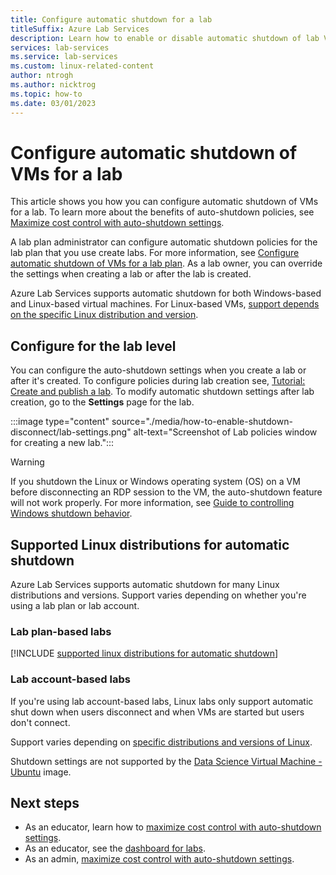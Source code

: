 ```yaml
---
title: Configure automatic shutdown for a lab
titleSuffix: Azure Lab Services
description: Learn how to enable or disable automatic shutdown of lab VMs in Azure Lab Services by configuring the lab settings. Automatic shutdown happens when a user disconnects from the remote connection.
services: lab-services
ms.service: lab-services
ms.custom: linux-related-content
author: ntrogh
ms.author: nicktrog
ms.topic: how-to
ms.date: 03/01/2023
---
```


# Configure automatic shutdown of VMs for a lab

This article shows you how you can configure automatic shutdown of VMs for a lab.  To learn more about the benefits of auto-shutdown policies, see [Maximize cost control with auto-shutdown settings](cost-management-guide.md#automatic-shutdown-settings-for-cost-control).

A lab plan administrator can configure automatic shutdown policies for the lab plan that you use create labs. For more information, see [Configure automatic shutdown of VMs for a lab plan](how-to-configure-auto-shutdown-lab-plans.md). As a lab owner, you can override the settings when creating a lab or after the lab is created.

Azure Lab Services supports automatic shutdown for both Windows-based and Linux-based virtual machines. For Linux-based VMs, [support depends on the specific Linux distribution and version](#supported-linux-distributions-for-automatic-shutdown).

## Configure for the lab level

You can configure the auto-shutdown settings when you create a lab or after it's created.  To configure policies during lab creation see, [Tutorial: Create and publish a lab](tutorial-setup-lab.md).  To modify automatic shutdown settings after lab creation, go to the **Settings** page for the lab.

:::image type="content" source="./media/how-to-enable-shutdown-disconnect/lab-settings.png" alt-text="Screenshot of Lab policies window for creating a new lab.":::


> [!WARNING]
> If you shutdown the Linux or Windows operating system (OS) on a VM before disconnecting an RDP session to the VM, the auto-shutdown feature will not work properly. For more information, see [Guide to controlling Windows shutdown behavior](how-to-windows-shutdown.md). 

## Supported Linux distributions for automatic shutdown

Azure Lab Services supports automatic shutdown for many Linux distributions and versions. Support varies depending on whether you're using a lab plan or lab account.

### Lab plan-based labs

[!INCLUDE [supported linux distributions for automatic shutdown](./includes/lab-services-auto-shutdown-linux-support.md)]

### Lab account-based labs

If you're using lab account-based labs, Linux labs only support automatic shut down when users disconnect and when VMs are started but users don't connect.

Support varies depending on [specific distributions and versions of Linux](../virtual-machines/extensions/diagnostics-linux.md#supported-linux-distributions). 

Shutdown settings are not supported by the [Data Science Virtual Machine - Ubuntu](https://azuremarketplace.microsoft.com/en-us/marketplace/apps?search=Data%20science%20Virtual%20machine&page=1&filters=microsoft%3Blinux) image.

## Next steps

- As an educator, learn how to [maximize cost control with auto-shutdown settings](cost-management-guide.md#automatic-shutdown-settings-for-cost-control).
- As an educator, see the [dashboard for labs](use-dashboard.md).
- As an admin, [maximize cost control with auto-shutdown settings](cost-management-guide.md#automatic-shutdown-settings-for-cost-control).
